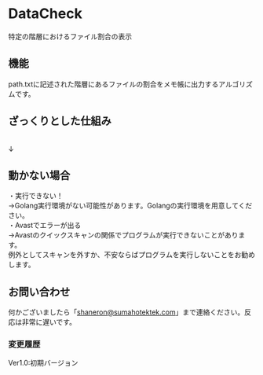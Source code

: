 # DataCheck
特定の階層におけるファイル割合の表示

## 機能
path.txtに記述された階層にあるファイルの割合をメモ帳に出力するアルゴリズムです。

## ざっくりとした仕組み
<br>
↓<br>


## 動かない場合
・実行できない！<br>
→Golang実行環境がない可能性があります。Golangの実行環境を用意してください。<br>
・Avastでエラーが出る<br>
→Avastのクイックスキャンの関係でプログラムが実行できないことがあります。<br>
例外としてスキャンを外すか、不安ならばプログラムを実行しないことをお勧めします。<br>

## お問い合わせ<br>
何かございましたら「shaneron@sumahotektek.com」まで連絡ください。反応は非常に遅いです。<br>

### 変更履歴<br>
Ver1.0:初期バージョン<br>
